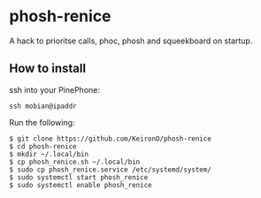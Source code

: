 # phosh-renice

A hack to prioritse calls, phoc, phosh and squeekboard on startup.

## How to install

ssh into your PinePhone:

```
ssh mobian@ipaddr
```

Run the following:

```
$ git clone https://github.com/KeironO/phosh-renice
$ cd phosh-renice
$ mkdir ~/.local/bin
$ cp phosh_renice.sh ~/.local/bin
$ sudo cp phosh_renice.service /etc/systemd/system/
$ sudo systemctl start phosh_renice
$ sudo systemctl enable phosh_renice
```


